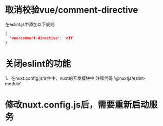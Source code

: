 # 取消校验vue/comment-directive
在eslint.js中添加以下规则
```json
{
  'vue/comment-directive': 'off'
}
```

# 关闭eslint的功能
1、在nuxt.config.js文件中，nuxt的开发模块中
注释代码
'@nuxtjs/eslint-module'

# 修改nuxt.config.js后，需要重新启动服务

